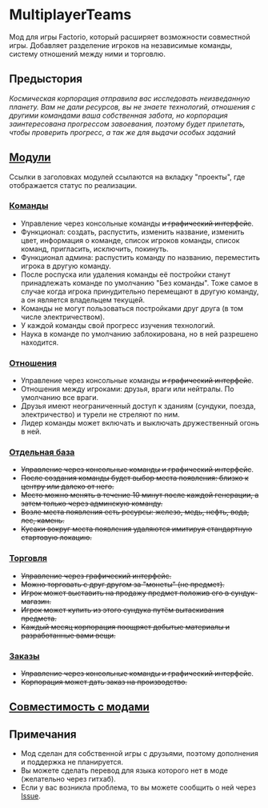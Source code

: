 # MultiplayerTeams

Мод для игры Factorio, который расширяет возможности совместной игры.
Добавляет разделение игроков на независимые команды, систему отношений между ними и торговлю.

## Предыстория

*Космическая корпорация отправила вас исследовать неизведанную планету. Вам не дали ресурсов, вы не знаете технологий, отношения с другими командами ваша собственная забота, но корпорация заинтересована прогрессом завоевания, поэтому будет прилетать, чтобы проверить прогресс, а так же для выдачи особых заданий*

## [Модули](https://github.com/nyafnir/multiplayer-teams/projects?type=classic)

Ссылки в заголовках модулей ссылаются на вкладку "проекты", где отображается статус по реализации.

### [Команды](https://github.com/nyafnir/multiplayer-teams/projects/1)

- Управление через консольные команды ~~и графический интерфейс~~.
- Функционал: создать, распустить, изменить название, изменить цвет, информация о команде, список игроков команды, список команд, пригласить, исключить, покинуть.
- Функционал админа: распустить команду по названию, переместить игрока в другую команду.
- После роспуска или удаления команды её постройки станут принадлежать команде по умолчанию "Без команды". Тоже самое в случае когда игрока принудительно перемещают в другую команду, а он является владельцем текущей.
- Команды не могут пользоваться постройками друг друга (в том числе электричеством).
- У каждой команды свой прогресс изучения технологий.
- Наука в команде по умолчанию заблокирована, но в ней разрешено находится.

### [Отношения](https://github.com/nyafnir/multiplayer-teams/projects/5)

- Управление через консольные команды ~~и графический интерфейс~~.
- Отношения между игроками: друзья, враги или нейтралы. По умолчанию все враги.
- Друзья имеют неограниченный доступ к зданиям (сундуки, поезда, электричество) и турели не стреляют по ним.
- Лидер команды может включать и выключать дружественный огонь в ней.

### [Отдельная база](https://github.com/nyafnir/multiplayer-teams/projects/6)

- ~~Управление через консольные команды и графический интерфейс~~.
- ~~После создания команды будет выбор места появления: близко к центру или далеко от него.~~
- ~~Место можно менять в течение 10 минут после каждой генерации, а затем только через админскую команду.~~
- ~~Возле места появления есть ресурсы: железо, медь, нефть, вода, лес, камень.~~
- ~~Кусаки вокруг места появления удаляются имитируя стандартную стартовую локацию.~~

### [Торговля](https://github.com/nyafnir/multiplayer-teams/projects/8)

- ~~Управление через графический интерфейс.~~
- ~~Можно торговать с друг другом за "монеты" (не предмет).~~
- ~~Игрок может выставить на продажу предмет положив его в сундук-магазин.~~
- ~~Игрок может купить из этого сундука путём вытаскивания предмета.~~
- ~~Каждый месяц корпорация поощряет добытые материалы и разработанные вами вещи.~~

### [Заказы](https://github.com/nyafnir/multiplayer-teams/projects/7)

- ~~Управление через консольные команды и графический интерфейс~~.
- ~~Корпорация может дать заказ на производство.~~

## [Совместимость с модами](./COMPATIBLE.md)

## Примечания

- Мод сделан для собственной игры с друзьями, поэтому дополнения и поддержка не планируется.
- Вы можете сделать перевод для языка которого нет в моде (желательно через гитхаб).
- Если у вас возникла проблема, то вы можете сообщить о ней через [Issue](https://github.com/nyafnir/multiplayer-teams/issues).
